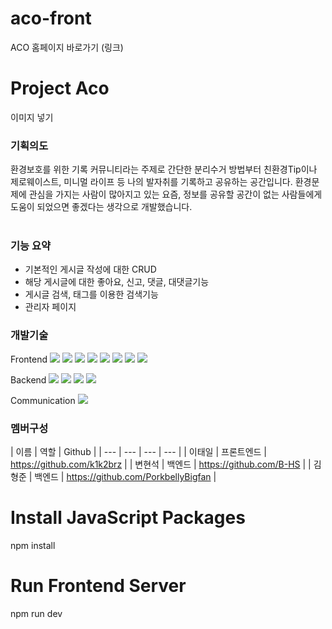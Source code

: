 
# aco-front

ACO 홈페이지 바로가기 (링크)

# Project Aco

이미지 넣기

### 기획의도

환경보호를 위한 기록 커뮤니티라는 주제로 간단한 분리수거 방법부터 친환경Tip이나 제로웨이스트, 미니멀 라이프 등
나의 발자취를 기록하고 공유하는 공간입니다. 환경문제에 관심을 가지는 사람이 많아지고 있는 요즘, 정보를 공유할 공간이 없는
사람들에게 도움이 되었으면 좋겠다는 생각으로 개발했습니다.
<br/><br/>

### 기능 요약

- 기본적인 게시글 작성에 대한 CRUD
- 해당 게시글에 대한 좋아요, 신고, 댓글, 대댓글기능
- 게시글 검색, 태그를 이용한 검색기능
- 관리자 페이지

### 개발기술
            
Frontend
<img src="https://img.shields.io/badge/HTML5-E34F26?style=flat&logo=HTML5&logoColor=white" />
<img src="https://img.shields.io/badge/CSS3-1572B6?style=flat&logo=CSS3&logoColor=white" />
<img src="https://img.shields.io/badge/Javascript-F7DF1E?style=flat&logo=Javascript&logoColor=white" />
<img src="https://img.shields.io/badge/React-61DAFB?style=flat&logo=React&logoColor=white" />
<img src="https://img.shields.io/badge/Redux-764abc?style=flat&logo=Redux&logoColor=white" />
<img src="https://img.shields.io/badge/TypeScript-3178C6?style=flat&logo=TypeScript&logoColor=white" />
<img src="https://img.shields.io/badge/Next.JS-000000?style=flat&logo=Next.js&logoColor=white" />
<img src="https://img.shields.io/badge/Tailwindcss-a5f3fc?style=flat&logo=Tailwindcss&logoColor=white" />

Backend
<img src="https://img.shields.io/badge/Java-007396?style=flat&logo=Java&logoColor=white" />
<img src="https://img.shields.io/badge/SpringBoot-6DB33F?style=flat&logo=Springboot&logoColor=white" />
<img src="https://img.shields.io/badge/MySQL-4479A1?style=flat&logo=MySQL&logoColor=white" />
<img src="https://img.shields.io/badge/Docker-2496ED?style=flat&logo=Docker&logoColor=white" />

Communication
<img src="https://img.shields.io/badge/Git-F05032?style=flat&logo=Git&logoColor=white" />


### 멤버구성

| 이름 | 역할 | Github |
| --- | --- | --- | --- |
| 이태일 | 프론트엔드 | https://github.com/k1k2brz |
| 변현석 | 백엔드 | https://github.com/B-HS |
| 김형준 | 백엔드 | https://github.com/PorkbellyBigfan |


# Install JavaScript Packages
npm install

# Run Frontend Server
npm run dev
